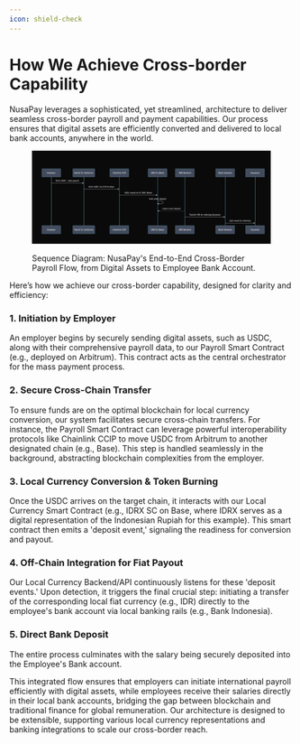 ```yaml
---
icon: shield-check
---
```


# How We Achieve Cross-border Capability

NusaPay leverages a sophisticated, yet streamlined, architecture to deliver seamless cross-border payroll and payment capabilities. Our process ensures that digital assets are efficiently converted and delivered to local bank accounts, anywhere in the world.

<figure><img src="../.gitbook/assets/image.png" alt=""><figcaption><p>Sequence Diagram: NusaPay's End-to-End Cross-Border Payroll Flow, from Digital Assets to Employee Bank Account.</p></figcaption></figure>

Here’s how we achieve our cross-border capability, designed for clarity and efficiency:

### 1. Initiation by Employer

An employer begins by securely sending digital assets, such as USDC, along with their comprehensive payroll data, to our Payroll Smart Contract (e.g., deployed on Arbitrum). This contract acts as the central orchestrator for the mass payment process.

### 2. Secure Cross-Chain Transfer

To ensure funds are on the optimal blockchain for local currency conversion, our system facilitates secure cross-chain transfers. For instance, the Payroll Smart Contract can leverage powerful interoperability protocols like Chainlink CCIP to move USDC from Arbitrum to another designated chain (e.g., Base). This step is handled seamlessly in the background, abstracting blockchain complexities from the employer.

### 3. Local Currency Conversion & Token Burning

Once the USDC arrives on the target chain, it interacts with our Local Currency Smart Contract (e.g., IDRX SC on Base, where IDRX serves as a digital representation of the Indonesian Rupiah for this example). This smart contract then emits a 'deposit event,' signaling the readiness for conversion and payout.

### 4. Off-Chain Integration for Fiat Payout

Our Local Currency Backend/API continuously listens for these 'deposit events.' Upon detection, it triggers the final crucial step: initiating a transfer of the corresponding local fiat currency (e.g., IDR) directly to the employee's bank account via local banking rails (e.g., Bank Indonesia).

### 5. Direct Bank Deposit

The entire process culminates with the salary being securely deposited into the Employee's Bank account.

This integrated flow ensures that employers can initiate international payroll efficiently with digital assets, while employees receive their salaries directly in their local bank accounts, bridging the gap between blockchain and traditional finance for global remuneration. Our architecture is designed to be extensible, supporting various local currency representations and banking integrations to scale our cross-border reach.
